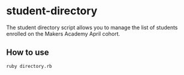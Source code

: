 # student-directory

The student directory script allows you to manage the list of students enrolled on the Makers Academy April cohort.

## How to use ##

```shell
ruby directory.rb
```
